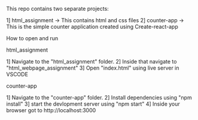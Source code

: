 This repo contains two separate projects:

1] html_assignment -> This contains html and css files 
2] counter-app -> This is the simple counter application created using Create-react-app

How to open and run

html_assignment

1] Navigate to the "html_assignment" folder.
2] Inside that navigate to "html_webpage_assignment"
3] Open "index.html"  using live server in VSCODE

counter-app

1] Navigate to the "counter-app" folder.
2] Install dependencies using "npm install"
3] start the devlopment server using "npm start"
4] Inside your browser got to http://localhost:3000
   

